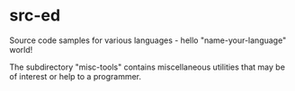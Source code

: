 # src-ed
Source code samples for various languages - hello "name-your-language" world!

The subdirectory "misc-tools" contains miscellaneous utilities that may
be of interest or help to a programmer.

